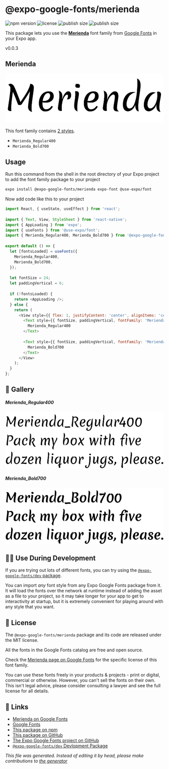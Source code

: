# @expo-google-fonts/merienda

![npm version](https://flat.badgen.net/npm/v/@expo-google-fonts/merienda)
![license](https://flat.badgen.net/github/license/expo/google-fonts)
![publish size](https://flat.badgen.net/packagephobia/install/@expo-google-fonts/merienda)
![publish size](https://flat.badgen.net/packagephobia/publish/@expo-google-fonts/merienda)

This package lets you use the [**Merienda**](https://fonts.google.com/specimen/Merienda) font family from [Google Fonts](https://fonts.google.com/) in your Expo app.

v0.0.3

## Merienda

![Merienda](./font-family.png)

This font family contains [2 styles](#gallery).

- `Merienda_Regular400`
- `Merienda_Bold700`

## Usage

Run this command from the shell in the root directory of your Expo project to add the font family package to your project
```sh
expo install @expo-google-fonts/merienda expo-font @use-expo/font
```

Now add code like this to your project
```js
import React, { useState, useEffect } from 'react';

import { Text, View, StyleSheet } from 'react-native';
import { AppLoading } from 'expo';
import { useFonts } from '@use-expo/font';
import { Merienda_Regular400, Merienda_Bold700 } from '@expo-google-fonts/merienda';

export default () => {
  let [fontsLoaded] = useFonts({
    Merienda_Regular400,
    Merienda_Bold700,
  });

  let fontSize = 24;
  let paddingVertical = 6;

  if (!fontsLoaded) {
    return <AppLoading />;
  } else {
    return (
      <View style={{ flex: 1, justifyContent: 'center', alignItems: 'center' }}>
        <Text style={{ fontSize, paddingVertical, fontFamily: 'Merienda_Regular400' }}>
          Merienda_Regular400
        </Text>

        <Text style={{ fontSize, paddingVertical, fontFamily: 'Merienda_Bold700' }}>
          Merienda_Bold700
        </Text>
      </View>
    );
  }
};

```

## 🔡 Gallery

##### Merienda_Regular400
![Merienda_Regular400](./1132399bc1f3e2caf41c69cc4f7c590c83da549f8e9b8cf43dadc262df733048.ttf.png)

##### Merienda_Bold700
![Merienda_Bold700](./5f177984e147fff648e2e2bd9ca6e74e13c2be2d6d14b466b154b51e93df5f14.ttf.png)


## 👩‍💻 Use During Development

If you are trying out lots of different fonts, you can try using the [`@expo-google-fonts/dev` package](https://github.com/expo/google-fonts/tree/master/font-packages/dev#readme).

You can import *any* font style from any Expo Google Fonts package from it. It will load the fonts
over the network at runtime instead of adding the asset as a file to your project, so it may take longer
for your app to get to interactivity at startup, but it is extremely convenient
for playing around with any style that you want.

## 📖 License

The `@expo-google-fonts/merienda` package and its code are released under the MIT license.

All the fonts in the Google Fonts catalog are free and open source.

Check the [Merienda page on Google Fonts](https://fonts.google.com/specimen/Merienda) for the specific license of this font family.

You can use these fonts freely in your products & projects - print or digital, commercial or otherwise. However, you can't sell the fonts on their own. This isn't legal advice, please consider consulting a lawyer and see the full license for all details.

## 🔗 Links

- [Merienda on Google Fonts](https://fonts.google.com/specimen/Merienda)
- [Google Fonts](https://fonts.google.com/)
- [This package on npm](https://www.npmjs.com/package/@expo-google-fonts/merienda)
- [This package on GitHub](https://github.com/expo/google-fonts/tree/master/font-packages/merienda)
- [The Expo Google Fonts project on GitHub](https://github.com/expo/google-fonts)
- [`@expo-google-fonts/dev` Devlopment Package](https://github.com/expo/google-fonts/tree/master/font-packages/dev)


*This file was generated. Instead of editing it by head, please make contributions to [the generator](https://github.com/expo/google-fonts/tree/master/packages/generator)*
